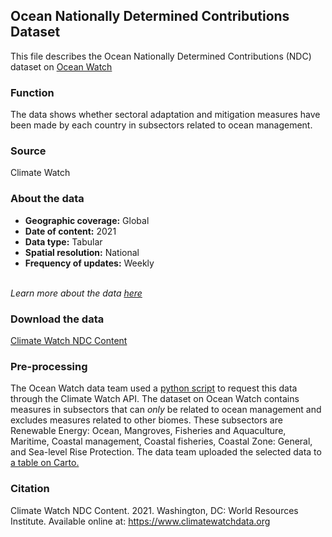 ## Ocean Nationally Determined Contributions Dataset
This file describes the Ocean Nationally Determined Contributions (NDC) dataset on [Ocean Watch](https://www.oceanwatchdata.org)

### Function
The data shows whether sectoral adaptation and mitigation measures have been made by each country in subsectors related to ocean management.

### Source
Climate Watch

### About the data
- **Geographic coverage:** Global  
- **Date of content:** 2021
- **Data type:** Tabular
- **Spatial resolution:** National
- **Frequency of updates:** Weekly

<br/>*Learn more about the data [here](https://www.climatewatchdata.org/data-explorer/ndc-content?ndc-content-categories=unfccc_process&ndc-content-countries=All%20Selected&ndc-content-indicators=All%20Selected&ndc-content-sectors=All%20Selected&page=1#meta)*

### Download the data
[Climate Watch NDC Content](https://www.climatewatchdata.org/data-explorer/ndc-content?ndc-content-categories=unfccc_process&ndc-content-countries=All%20Selected&ndc-content-indicators=All%20Selected&ndc-content-sectors=All%20Selected&page=1#data) 

### Pre-processing
The Ocean Watch data team used a [python script](ocn_025_rw0_ocean_ndcs/ocn_025_rw0_ocean_ndcs.py) to request this data through the Climate Watch API. The dataset on Ocean Watch contains measures in subsectors that can _only_ be related to ocean management and excludes measures related to other biomes. These subsectors are Renewable Energy: Ocean, Mangroves, Fisheries and Aquaculture, Maritime, Coastal management, Coastal fisheries, Coastal Zone: General, and Sea-level Rise Protection. The data team uploaded the selected data to [a table on Carto.](https://resourcewatch.carto.com/u/wri-rw/dataset/ocn_025_rw0_ocean_ndc_measures)


### Citation
Climate Watch NDC Content. 2021. Washington, DC: World Resources Institute. Available online at: https://www.climatewatchdata.org
